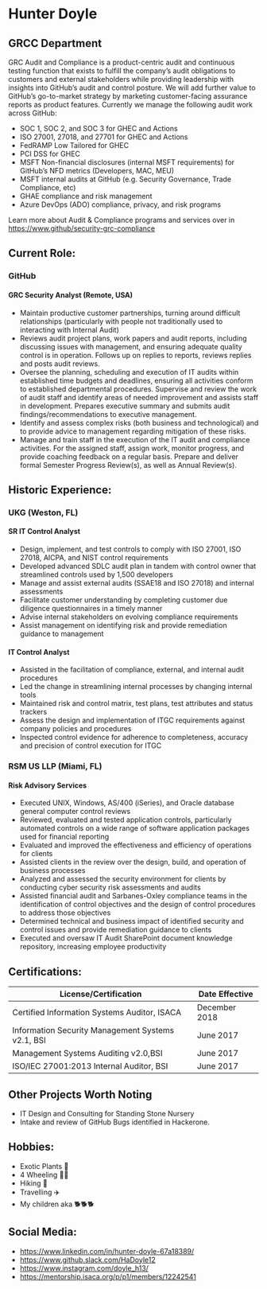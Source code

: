 # Hunter Doyle 


## GRCC Department

GRC Audit and Compliance is a product-centric audit and continuous testing function that exists to fulfill the company’s audit obligations to customers and external stakeholders while providing leadership with insights into GitHub’s audit and control posture. We will add further value to GitHub’s go-to-market strategy by marketing customer-facing assurance reports as product features. Currently we manage the following audit work across GitHub:

  - SOC 1, SOC 2, and SOC 3 for GHEC and Actions 
  - ISO 27001, 27018, and 27701 for GHEC and Actions
  - FedRAMP Low Tailored for GHEC
  - PCI DSS for GHEC
  - MSFT Non-financial disclosures (internal MSFT requirements) for GitHub’s NFD metrics (Developers, MAC, MEU)
  - MSFT internal audits at GitHub (e.g. Security Governance, Trade Compliance, etc)
  - GHAE compliance and risk management
  - Azure DevOps (ADO) compliance, privacy, and risk programs

Learn more about Audit & Compliance programs and services over in https://www.github/security-grc-compliance

## Current Role:

### GitHub 

#### GRC Security Analyst  (Remote, USA)
-	Maintain productive customer partnerships, turning around difficult relationships (particularly with people not traditionally used to interacting with Internal Audit)
- Reviews audit project plans, work papers and audit reports, including discussing issues with management, and ensuring adequate quality control is in operation. Follows up on replies to reports, reviews replies and posts audit reviews.
-	Oversee the planning, scheduling and execution of IT audits within established time budgets and deadlines, ensuring all activities conform to established departmental procedures. Supervise and review the work of audit staff and identify areas of needed improvement and assists staff in development. Prepares executive summary and submits audit findings/recommendations to executive management. 
- Identify and assess complex risks (both business and technological) and to provide advice to management regarding mitigation of these risks.
-	Manage and train staff in the execution of the IT audit and compliance activities. For the assigned staff, assign work, monitor progress, and provide coaching feedback on a regular basis. Prepare and deliver formal Semester Progress Review(s), as well as Annual Review(s). 


## Historic Experience: 

### UKG  (Weston, FL)

#### SR IT Control Analyst
  - Design, implement, and test controls to comply with ISO 27001, ISO 27018, AICPA, and NIST control requirements
  - Developed advanced SDLC audit plan in tandem with control owner that streamlined controls used by 1,500 developers
  - Manage and assist external audits (SSAE18 and ISO 27018) and internal assessments
  - Facilitate customer understanding by completing customer due diligence questionnaires in a timely manner
  - Advise internal stakeholders on evolving compliance requirements
  - Assist management on identifying risk and provide remediation guidance to management

#### IT Control Analyst
  - Assisted in the facilitation of compliance, external, and internal audit procedures
  - Led the change in streamlining internal processes by changing internal tools
  - Maintained risk and control matrix, test plans, test attributes and status trackers
  - Assess the design and implementation of ITGC requirements against company policies and procedures
  - Inspected control evidence for adherence to completeness, accuracy and precision of control execution for ITGC

### RSM US LLP	(Miami, FL)

#### Risk Advisory Services
  - Executed UNIX, Windows, AS/400 (iSeries), and Oracle database general computer control reviews
  - Reviewed, evaluated and tested application controls, particularly automated controls on a wide range of software application packages used for financial reporting
  - Evaluated and improved the effectiveness and efficiency of operations for clients
  - Assisted clients in the review over the design, build, and operation of business processes
  - Analyzed and assessed the security environment for clients by conducting cyber security risk assessments and audits
  - Assisted financial audit and Sarbanes-Oxley compliance teams in the identification of control objectives and the design of control procedures to address those objectives
  - Determined technical and business impact of identified security and control issues and provide remediation guidance to clients
  - Executed and oversaw IT Audit SharePoint document knowledge repository, increasing employee productivity

## Certifications: 



|**License/Certification**|**Date Effective**|
|---|---|
|Certified Information Systems Auditor, ISACA	|	December 2018 |
|Information Security Management Systems v2.1, BSI | June 2017 |
|Management Systems Auditing v2.0,BSI	| June 2017 |
|ISO/IEC 27001:2013 Internal Auditor, BSI	| June 2017 |

## Other Projects Worth Noting
- IT Design and Consulting for Standing Stone Nursery
- Intake and review of GitHub Bugs identified in Hackerone. 

## Hobbies:

  - Exotic Plants 🌴
  - 4 Wheeling 🚴‍♂️
  - Hiking 🥾
  - Travelling ✈️
  - My children aka 🐕🐕🐕

## Social Media: 

- https://www.linkedin.com/in/hunter-doyle-67a18389/
- https://www.github.slack.com/HaDoyle12
- https://www.instagram.com/doyle_h13/
- https://mentorship.isaca.org/p/p1/members/12242541


<!---
HaDoyle12/HaDoyle12 is a ✨ special ✨ repository because its `README.md` (this file) appears on your GitHub profile.
You can click the Preview link to take a look at your changes.
--->
